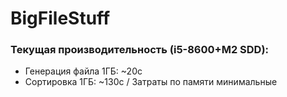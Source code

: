 # BigFileStuff

### Текущая производительность (i5-8600+M2 SDD): 
- Генерация файла 1ГБ: ~20с
- Сортировка 1ГБ: ~130c / Затраты по памяти минимальные
